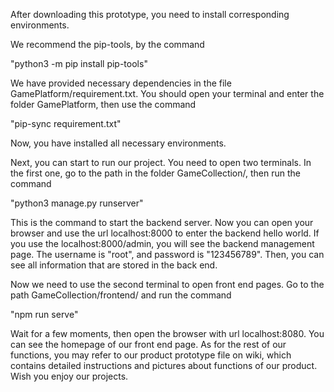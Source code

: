 After downloading this prototype, you need to install corresponding environments.

We recommend the pip-tools, by the command 

"python3 -m pip install pip-tools"

We have provided necessary dependencies in the file GamePlatform/requirement.txt. You should open your terminal and enter the folder GamePlatform, then use the command 

"pip-sync requirement.txt"

Now, you have installed all necessary environments.


Next, you can start to run our project. You need to open two terminals. In the first one, go to the path in the folder GameCollection/, then run the command 

"python3 manage.py runserver"

This is the command to start the backend server. Now you can open your browser and use the url localhost:8000 to enter the backend hello world. If you use the localhost:8000/admin, you will see the backend management page. The username is "root", and password is "123456789". Then, you can see all information that are stored in the back end.

Now we need to use the second terminal to open front end pages. Go to the path GameCollection/frontend/ and run the command 

"npm run serve"

Wait for a few moments, then open the browser with url localhost:8080. You can see the homepage of our front end page. As for the rest of our functions, you may refer to our product prototype file on wiki, which contains detailed instructions and pictures about functions of our product. Wish you enjoy our projects.

